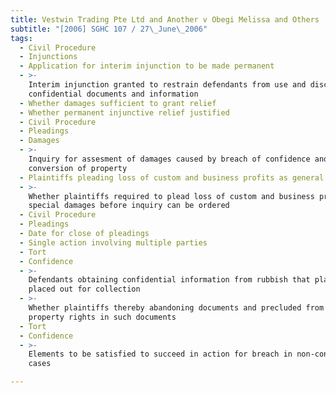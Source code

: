 ```yaml
---
title: Vestwin Trading Pte Ltd and Another v Obegi Melissa and Others
subtitle: "[2006] SGHC 107 / 27\_June\_2006"
tags:
  - Civil Procedure
  - Injunctions
  - Application for interim injunction to be made permanent
  - >-
    Interim injunction granted to restrain defendants from use and disclosure of
    confidential documents and information
  - Whether damages sufficient to grant relief
  - Whether permanent injunctive relief justified
  - Civil Procedure
  - Pleadings
  - Damages
  - >-
    Inquiry for assesment of damages caused by breach of confidence and/or
    conversion of property
  - Plaintiffs pleading loss of custom and business profits as general damages
  - >-
    Whether plaintiffs required to plead loss of custom and business profit as
    special damages before inquiry can be ordered
  - Civil Procedure
  - Pleadings
  - Date for close of pleadings
  - Single action involving multiple parties
  - Tort
  - Confidence
  - >-
    Defendants obtaining confidential information from rubbish that plaintiffs
    placed out for collection
  - >-
    Whether plaintiffs thereby abandoning documents and precluded from asserting
    property rights in such documents
  - Tort
  - Confidence
  - >-
    Elements to be satisfied to succeed in action for breach in non-contract
    cases

---
```


